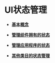 # UI状态管理



- **[基本概念](ts-ui-state-mgmt-concepts.md)**

- **[管理组件拥有的状态](ts-managing-component-states.md)**

- **[管理应用程序的状态](ts-managing-application-states.md)**

- **[其他类目的状态管理](ts-managing-other-states.md)**